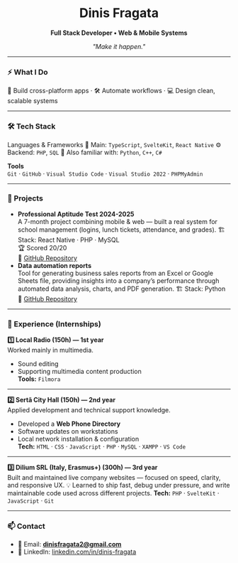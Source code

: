 <h1 align="center">Dinis Fragata</h1>

<p align="center"><b>Full Stack Developer • Web & Mobile Systems</b></p>
<p align="center"><i>"Make it happen."</i></p>

---

### ⚡ What I Do
🧠 Build cross-platform apps · 🛠️ Automate workflows · 💻 Design clean, scalable systems

---

### 🛠️ Tech Stack

Languages & Frameworks
🧩 Main: `TypeScript`, `SvelteKit`, `React Native`
⚙️ Backend: `PHP`, `SQL`
🧠 Also familiar with: `Python`, `C++`, `C#`

**Tools**  
`Git` · `GitHub` · `Visual Studio Code` · `Visual Studio 2022` · `PHPMyAdmin`

---

### 📌 Projects

- **Professional Aptitude Test 2024-2025**  
  A 7-month project combining mobile & web — built a real system for school management (logins, lunch tickets, attendance, and grades).
  🏗️ Stack: React Native · PHP · MySQL  
  🏆 Scored 20/20  
  🔗 [GitHub Repository](https://github.com/DinisFragata292204/Professional-Aptitude-Test-2024-2025) <br>
- **Data automation reports**  
  Tool for generating business sales reports from an Excel or Google Sheets file, providing insights into a company’s performance through automated data analysis, charts, and PDF generation.
  🏗️ Stack: Python  
  🔗 [GitHub Repository](https://github.com/DinisFragata292204/Data-automation-reports)

---

### 🧭 Experience (Internships)

**1️⃣ Local Radio (150h) — 1st year**  
Worked mainly in multimedia.  
- Sound editing  
- Supporting multimedia content production  
**Tools:** `Filmora`

---

**2️⃣ Sertã City Hall (150h) — 2nd year**  
Applied development and technical support knowledge.  
- Developed a **Web Phone Directory**  
- Software updates on workstations  
- Local network installation & configuration  
**Tech:** `HTML` · `CSS` · `JavaScript` · `PHP` · `MySQL` · `XAMPP` · `VS Code`

---

**3️⃣ Dilium SRL (Italy, Erasmus+) (300h) — 3rd year**  
Built and maintained live company websites — focused on speed, clarity, and responsive UX.
💡 Learned to ship fast, debug under pressure, and write maintainable code used across different projects.
**Tech:** `PHP` · `SvelteKit` · `JavaScript` · `Git`

---

### 📫 Contact
- 📧 Email: **dinisfragata2@gmail.com**  
- 💼 LinkedIn: [linkedin.com/in/dinis-fragata](https://www.linkedin.com/in/dinis-fragata/)
